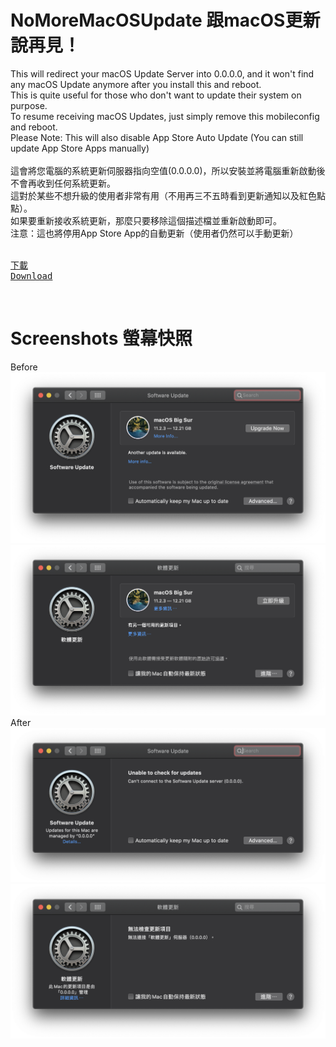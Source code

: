 # NoMoreMacOSUpdate  跟macOS更新說再見！


This will redirect your macOS Update Server into 0.0.0.0, and it won't find any macOS Update anymore after you install this and reboot.<br>
This is quite useful for those who don't want to update their system on purpose.<br>
To resume receiving macOS Updates, just simply remove this mobileconfig and reboot.<br>
Please Note: This will also disable App Store Auto Update (You can still update App Store Apps manually)<br>
<br>
這會將您電腦的系統更新伺服器指向空值(0.0.0.0)，所以安裝並將電腦重新啟動後不會再收到任何系統更新。<br>
這對於某些不想升級的使用者非常有用（不用再三不五時看到更新通知以及紅色點點）。<br>
如果要重新接收系統更新，那麼只要移除這個描述檔並重新啟動即可。<br>
注意：這也將停用App Store App的自動更新（使用者仍然可以手動更新）<br>
<br>
<a href="https://github.com/iambjlu/NoMoreMacOSUpdate/raw/main/NoMoreMacOSUpdate/NoMoreMacOSUpdate.zip"><pre>下載 Download</pre></a><br>

# Screenshots 螢幕快照
Before<br>
<img src="https://github.com/iambjlu/NoMoreMacOSUpdate/blob/main/ReadmeResources/Before_en_v1.png?raw=true"></img><br>
<img src="https://github.com/iambjlu/NoMoreMacOSUpdate/blob/main/ReadmeResources/Before_zh_v1.png?raw=true"></img><br>
After<br>
<img src="https://github.com/iambjlu/NoMoreMacOSUpdate/blob/main/ReadmeResources/After_en_v1.png?raw=true"></img><br>
<img src="https://github.com/iambjlu/NoMoreMacOSUpdate/blob/main/ReadmeResources/After_zh_v1.png?raw=true"></img><br>

